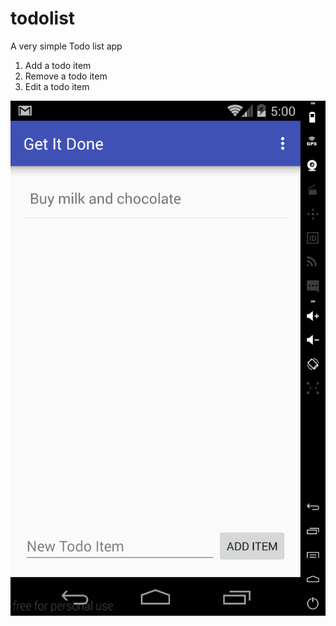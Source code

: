 # todolist
A very simple Todo list app
1. Add a todo item
2. Remove a todo item
3. Edit a todo item

![Alt text](todolist.gif?raw=true "Demo") 
